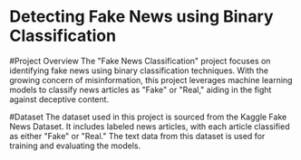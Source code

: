 # Detecting Fake News using Binary Classification

#Project Overview
The "Fake News Classification" project focuses on identifying fake news using binary classification techniques. With the growing concern of misinformation, this project leverages machine learning models to classify news articles as "Fake" or "Real," aiding in the fight against deceptive content.

#Dataset
The dataset used in this project is sourced from the Kaggle Fake News Dataset. It includes labeled news articles, with each article classified as either "Fake" or "Real." The text data from this dataset is used for training and evaluating the models.
